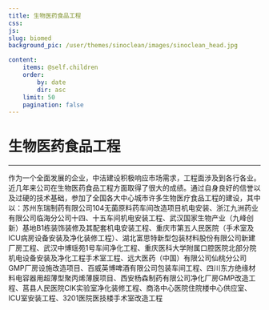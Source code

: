 ```yaml
---
title: 生物医药食品工程
css:
js:
slug: biomed
background_pic: /user/themes/sinoclean/images/sinoclean_head.jpg

content:
    items: @self.children
    order:
        by: date
        dir: asc
    limit: 50
    pagination: false
---
```



# 生物医药食品工程
---

作为一个全面发展的企业，中洁建设积极响应市场需求，工程面涉及到各行各业。近几年来公司在生物医药食品工程方面取得了很大的成绩。通过自身良好的信誉以及过硬的技术基础，参加了全国各大中心城市许多生物医疗食品工程的建设，其中以：苏州东瑞制药有限公司104无菌原料药车间改造项目机电安装、浙江九洲药业有限公司临海分公司十四、十五车间机电安装工程、武汉国家生物产业（九峰创新）基地B1栋装饰装修及其配套机电安装工程、重庆市第五人民医院（手术室及ICU病房设备安装及净化装修工程）、湖北富思特新型包装材料股份有限公司新建厂房工程、武汉中博瑶苑1号车间净化工程、重庆医科大学附属口腔医院北部分院机电设备安装及净化工程手术室工程、远大医药（中国）有限公司仙桃分公司GMP厂房设施改造项目、百威英博啤酒有限公司包装车间工程、四川东方绝缘材料电容器用超薄型聚丙烯薄膜项目、西安杨森制药有限公司净化厂房GMP改造工程、莒县人民医院CIK实验室净化装修工程、商洛中心医院住院楼中心供应室、ICU室安装工程、3201医院医技楼手术室改造工程
